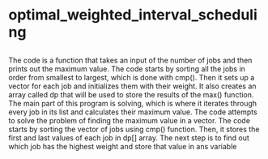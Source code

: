 # optimal_weighted_interval_scheduling
##
The code is a function that takes an input of the number of jobs and then prints out the maximum value.
The code starts by sorting all the jobs in order from smallest to largest, which is done with cmp().
Then it sets up a vector for each job and initializes them with their weight.
It also creates an array called dp that will be used to store the results of the max() function.
The main part of this program is solving, which is where it iterates through every job in its list and calculates their maximum value.
The code attempts to solve the problem of finding the maximum value in a vector.
The code starts by sorting the vector of jobs using cmp() function.
Then, it stores the first and last values of each job in dp[] array.
The next step is to find out which job has the highest weight and store that value in ans variable
##
